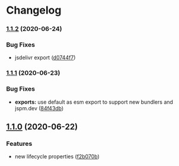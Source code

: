 # Changelog

### [1.1.2](https://www.github.com/kenoxa/svelte-fragment-component/compare/v1.1.1...v1.1.2) (2020-06-24)


### Bug Fixes

* jsdelivr export ([d0744f7](https://www.github.com/kenoxa/svelte-fragment-component/commit/d0744f7356211f61a0b73c56a45f41c2942c03a1))

### [1.1.1](https://www.github.com/kenoxa/svelte-fragment-component/compare/v1.1.0...v1.1.1) (2020-06-23)

### Bug Fixes

- **exports:** use default as esm export to support new bundlers and jspm.dev ([84f43db](https://www.github.com/kenoxa/svelte-fragment-component/commit/84f43dbe3c2600309fd0cefb7c3c1a760fdaebed))

## [1.1.0](https://www.github.com/kenoxa/svelte-fragment-component/compare/v1.0.0...v1.1.0) (2020-06-22)

### Features

- new lifecycle properties ([f2b070b](https://www.github.com/kenoxa/svelte-fragment-component/commit/f2b070bc358f9151ad09ae388d3608e633f7e045))
